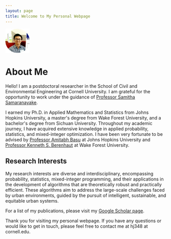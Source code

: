 ```yaml
---
layout: page
title: Welcome to My Personal Webpage
---
```


<img src="/mmexport1680492614736-modified.png" alt="Profile Picture" style="width: 15%;">


# About Me

Hello! I am a postdoctoral researcher in the School of Civil and Environmental Engineering at Cornell University. I am grateful for the opportunity to work under the guidance of [Professor Samitha Samaranayake](https://cee.cornell.edu/samitha/).

I earned my Ph.D. in Applied Mathematics and Statistics from Johns Hopkins University, a master's degree from Wake Forest University, and a bachelor's degree from Sichuan University. Throughout my academic journey, I have acquired extensive knowledge in applied probability, statistics, and mixed-integer optimization. I have been very fortunate to be advised by [Professor Amitabh Basu](https://www.ams.jhu.edu/~abasu9/) at Johns Hopkins University and [Professor Kenneth S. Berenhaut](https://berenhaut.sites.wfu.edu/) at Wake Forest University.

## Research Interests

My research interests are diverse and interdisciplinary, encompassing probability, statistics, mixed-integer programming, and their applications in the development of algorithms that are theoretically robust and practically efficient. These algorithms aim to address the large-scale challenges faced by urban environments, guided by the pursuit of intelligent, sustainable, and equitable urban systems.



For a list of my publications, please visit my [Google Scholar page](https://scholar.google.com/citations?hl=en&user=Ms8IYg0AAAAJ).

Thank you for visiting my personal webpage. If you have any questions or would like to get in touch, please feel free to contact me at hj348 at cornell.edu.
